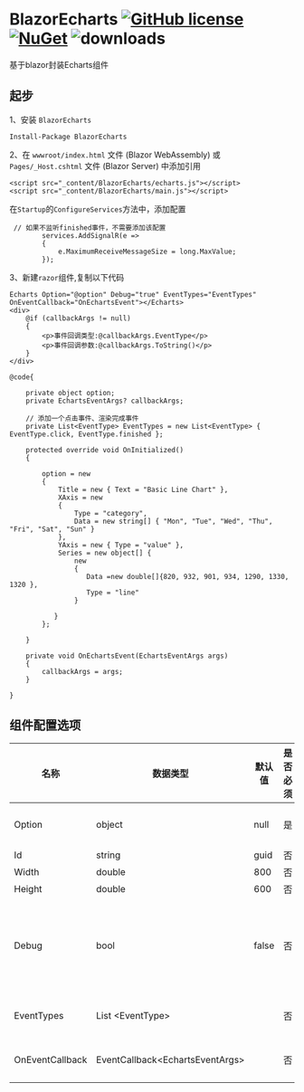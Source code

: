# BlazorEcharts [![GitHub license](https://img.shields.io/github/license/JohnnyZhang0628/BlazorEcharts)](https://github.com/JohnnyZhang0628/BlazorEcharts/blob/main/LICENSE) [![NuGet](https://img.shields.io/nuget/v/BlazorEcharts)](https://www.nuget.org/packages/BlazorEcharts/) ![downloads](https://img.shields.io/nuget/dt/BlazorEcharts)
基于blazor封装Echarts组件

## 起步
1、安装 `BlazorEcharts`

`Install-Package BlazorEcharts`

2、在 `wwwroot/index.html` 文件 (Blazor WebAssembly) 或 `Pages/_Host.cshtml` 文件 (Blazor Server) 中添加引用

```
<script src="_content/BlazorEcharts/echarts.js"></script>
<script src="_content/BlazorEcharts/main.js"></script>
```
在`Startup`的`ConfigureServices`方法中，添加配置
```
 // 如果不监听finished事件，不需要添加该配置
        services.AddSignalR(e =>
        {
            e.MaximumReceiveMessageSize = long.MaxValue;
        });
```
3、新建`razor`组件,复制以下代码
```
Echarts Option="@option" Debug="true" EventTypes="EventTypes" OnEventCallback="OnEchartsEvent"></Echarts>
<div>
    @if (callbackArgs != null)
    {
        <p>事件回调类型:@callbackArgs.EventType</p>
        <p>事件回调参数:@callbackArgs.ToString()</p>
    }
</div>

@code{

    private object option;
    private EchartsEventArgs? callbackArgs;

    // 添加一个点击事件、渲染完成事件
    private List<EventType> EventTypes = new List<EventType> { EventType.click, EventType.finished };

    protected override void OnInitialized()
    {

        option = new
        {
            Title = new { Text = "Basic Line Chart" },
            XAxis = new
            {
                Type = "category",
                Data = new string[] { "Mon", "Tue", "Wed", "Thu", "Fri", "Sat", "Sun" }
            },
            YAxis = new { Type = "value" },
            Series = new object[] {
                new
                {
                   Data =new double[]{820, 932, 901, 934, 1290, 1330, 1320 },
                   Type = "line"
                }

           }
        };

    }

    private void OnEchartsEvent(EchartsEventArgs args)
    {
        callbackArgs = args;
    }

}
```
## 组件配置选项
|  名称   | 数据类型  | 默认值 | 是否必须 | 说明|
|  ---- |---- | ----  | ----|----|
|Option|object |null |是|是图标配置选项|
| Id | string | guid | 否|div id |
| Width |  double | 800 |否|div 宽度 |
|Height|double |600 |否|div 高度|
|Debug| bool|false|否|开启debug模式，打印option、事件回调参数
|EventTypes| List &lt;EventType&gt;||否|开启监听事件类型.
|OnEventCallback| EventCallback&lt;EchartsEventArgs&gt;||否|监听事件回调函数


